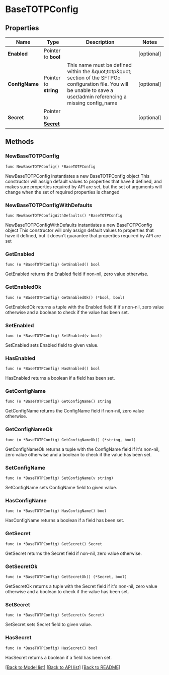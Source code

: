 # BaseTOTPConfig

## Properties

Name | Type | Description | Notes
------------ | ------------- | ------------- | -------------
**Enabled** | Pointer to **bool** |  | [optional] 
**ConfigName** | Pointer to **string** | This name must be defined within the \&quot;totp\&quot; section of the SFTPGo configuration file. You will be unable to save a user/admin referencing a missing config_name | [optional] 
**Secret** | Pointer to [**Secret**](Secret.md) |  | [optional] 

## Methods

### NewBaseTOTPConfig

`func NewBaseTOTPConfig() *BaseTOTPConfig`

NewBaseTOTPConfig instantiates a new BaseTOTPConfig object
This constructor will assign default values to properties that have it defined,
and makes sure properties required by API are set, but the set of arguments
will change when the set of required properties is changed

### NewBaseTOTPConfigWithDefaults

`func NewBaseTOTPConfigWithDefaults() *BaseTOTPConfig`

NewBaseTOTPConfigWithDefaults instantiates a new BaseTOTPConfig object
This constructor will only assign default values to properties that have it defined,
but it doesn't guarantee that properties required by API are set

### GetEnabled

`func (o *BaseTOTPConfig) GetEnabled() bool`

GetEnabled returns the Enabled field if non-nil, zero value otherwise.

### GetEnabledOk

`func (o *BaseTOTPConfig) GetEnabledOk() (*bool, bool)`

GetEnabledOk returns a tuple with the Enabled field if it's non-nil, zero value otherwise
and a boolean to check if the value has been set.

### SetEnabled

`func (o *BaseTOTPConfig) SetEnabled(v bool)`

SetEnabled sets Enabled field to given value.

### HasEnabled

`func (o *BaseTOTPConfig) HasEnabled() bool`

HasEnabled returns a boolean if a field has been set.

### GetConfigName

`func (o *BaseTOTPConfig) GetConfigName() string`

GetConfigName returns the ConfigName field if non-nil, zero value otherwise.

### GetConfigNameOk

`func (o *BaseTOTPConfig) GetConfigNameOk() (*string, bool)`

GetConfigNameOk returns a tuple with the ConfigName field if it's non-nil, zero value otherwise
and a boolean to check if the value has been set.

### SetConfigName

`func (o *BaseTOTPConfig) SetConfigName(v string)`

SetConfigName sets ConfigName field to given value.

### HasConfigName

`func (o *BaseTOTPConfig) HasConfigName() bool`

HasConfigName returns a boolean if a field has been set.

### GetSecret

`func (o *BaseTOTPConfig) GetSecret() Secret`

GetSecret returns the Secret field if non-nil, zero value otherwise.

### GetSecretOk

`func (o *BaseTOTPConfig) GetSecretOk() (*Secret, bool)`

GetSecretOk returns a tuple with the Secret field if it's non-nil, zero value otherwise
and a boolean to check if the value has been set.

### SetSecret

`func (o *BaseTOTPConfig) SetSecret(v Secret)`

SetSecret sets Secret field to given value.

### HasSecret

`func (o *BaseTOTPConfig) HasSecret() bool`

HasSecret returns a boolean if a field has been set.


[[Back to Model list]](../README.md#documentation-for-models) [[Back to API list]](../README.md#documentation-for-api-endpoints) [[Back to README]](../README.md)


